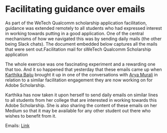 # Facilitating guidance over emails

As part of the WeTech Qualcomm scholarship application facilitation, guidance was extended remotely to all students who had expressed interest in working towards putting in a good application. One of the central mechanisms of how we navigated this was by sending daily mails \(the other being Slack chats\). The document embedded below captures all the mails that were sent out.Facilitation mail for sWeTech Qualcomm Scholarship application

The whole exercise was one fascinating experiment and a rewarding one that too. And it so happened that yesterday that these emails came up when [Karthika Baiju](https://medium.com/@karthikabaiju.mec) brought it up in one of the conversations with [Arya Murali](https://medium.com/@aryamurali) in relation to a similar facilitation engagement they are now working on for Adobe Scholarship.

Karthika has now taken it upon herself to send daily emails on similar lines to all students from her college that are interested in working towards this Adobe Scholarship. She is also sharing the content of these emails on her Medium so that it may be available for any other student out there who wishes to benefit from it.

Emails: [Link](https://docs.google.com/document/d/1E-pfDK_phOA0IL4ur01QPuCu9Q4WIo6t-xUZC79R1NE/edit)

